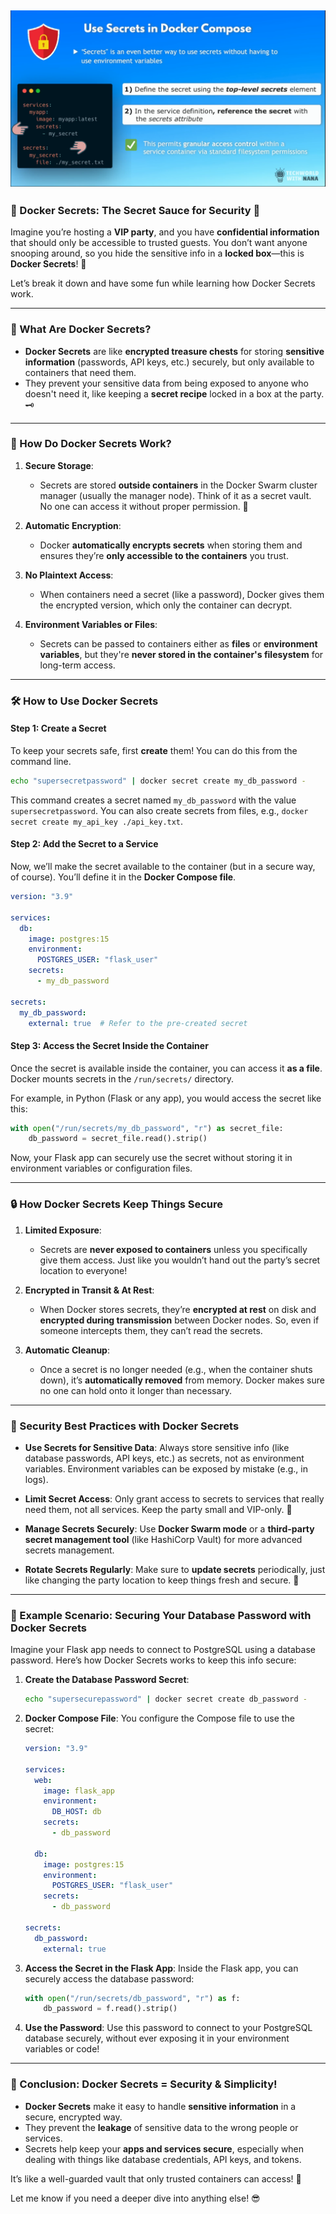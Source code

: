 ![Description](my_notes/Docker_kubernetics/Docker/secrets.png)
-----

### **🎩 Docker Secrets: The Secret Sauce for Security** 🔐

Imagine you’re hosting a **VIP party**, and you have **confidential information** that should only be accessible to trusted guests. You don’t want anyone snooping around, so you hide the sensitive info in a **locked box**—this is **Docker Secrets**! 🎉

Let’s break it down and have some fun while learning how Docker Secrets work.

---

### **🔐 What Are Docker Secrets?**

- **Docker Secrets** are like **encrypted treasure chests** for storing **sensitive information** (passwords, API keys, etc.) securely, but only available to containers that need them.
- They prevent your sensitive data from being exposed to anyone who doesn't need it, like keeping a **secret recipe** locked in a box at the party. 🗝️

---

### **🎲 How Do Docker Secrets Work?**

1. **Secure Storage**:
    
    - Secrets are stored **outside containers** in the Docker Swarm cluster manager (usually the manager node). Think of it as a secret vault. No one can access it without proper permission. 🏰
2. **Automatic Encryption**:
    
    - Docker **automatically encrypts secrets** when storing them and ensures they’re **only accessible to the containers** you trust.
3. **No Plaintext Access**:
    
    - When containers need a secret (like a password), Docker gives them the encrypted version, which only the container can decrypt.
4. **Environment Variables or Files**:
    
    - Secrets can be passed to containers either as **files** or **environment variables**, but they're **never stored in the container's filesystem** for long-term access.

---

### **🛠 How to Use Docker Secrets**

#### **Step 1: Create a Secret**

To keep your secrets safe, first **create** them! You can do this from the command line.

```bash
echo "supersecretpassword" | docker secret create my_db_password -
```

This command creates a secret named `my_db_password` with the value `supersecretpassword`. You can also create secrets from files, e.g., `docker secret create my_api_key ./api_key.txt`.

#### **Step 2: Add the Secret to a Service**

Now, we’ll make the secret available to the container (but in a secure way, of course). You’ll define it in the **Docker Compose file**.

```yaml
version: "3.9"

services:
  db:
    image: postgres:15
    environment:
      POSTGRES_USER: "flask_user"
    secrets:
      - my_db_password

secrets:
  my_db_password:
    external: true  # Refer to the pre-created secret
```

#### **Step 3: Access the Secret Inside the Container**

Once the secret is available inside the container, you can access it **as a file**. Docker mounts secrets in the `/run/secrets/` directory.

For example, in Python (Flask or any app), you would access the secret like this:

```python
with open("/run/secrets/my_db_password", "r") as secret_file:
    db_password = secret_file.read().strip()
```

Now, your Flask app can securely use the secret without storing it in environment variables or configuration files.

---

### **🔒 How Docker Secrets Keep Things Secure**

1. **Limited Exposure**:
    
    - Secrets are **never exposed to containers** unless you specifically give them access. Just like you wouldn’t hand out the party’s secret location to everyone!
2. **Encrypted in Transit & At Rest**:
    
    - When Docker stores secrets, they’re **encrypted at rest** on disk and **encrypted during transmission** between Docker nodes. So, even if someone intercepts them, they can’t read the secrets.
3. **Automatic Cleanup**:
    
    - Once a secret is no longer needed (e.g., when the container shuts down), it’s **automatically removed** from memory. Docker makes sure no one can hold onto it longer than necessary.

---

### **🚨 Security Best Practices with Docker Secrets**

- **Use Secrets for Sensitive Data**: Always store sensitive info (like database passwords, API keys, etc.) as secrets, not as environment variables. Environment variables can be exposed by mistake (e.g., in logs).
    
- **Limit Secret Access**: Only grant access to secrets to services that really need them, not all services. Keep the party small and VIP-only. 🎉
    
- **Manage Secrets Securely**: Use **Docker Swarm mode** or a **third-party secret management tool** (like HashiCorp Vault) for more advanced secrets management.
    
- **Rotate Secrets Regularly**: Make sure to **update secrets** periodically, just like changing the party location to keep things fresh and secure. 🔄
    

---

### **🎉 Example Scenario: Securing Your Database Password with Docker Secrets**

Imagine your Flask app needs to connect to PostgreSQL using a database password. Here’s how Docker Secrets works to keep this info secure:

1. **Create the Database Password Secret**:
    
    ```bash
    echo "supersecurepassword" | docker secret create db_password -
    ```
    
2. **Docker Compose File**: You configure the Compose file to use the secret:
    
    ```yaml
    version: "3.9"
    
    services:
      web:
        image: flask_app
        environment:
          DB_HOST: db
        secrets:
          - db_password
    
      db:
        image: postgres:15
        environment:
          POSTGRES_USER: "flask_user"
        secrets:
          - db_password
    
    secrets:
      db_password:
        external: true
    ```
    
3. **Access the Secret in the Flask App**: Inside the Flask app, you can securely access the database password:
    
    ```python
    with open("/run/secrets/db_password", "r") as f:
        db_password = f.read().strip()
    ```
    
4. **Use the Password**: Use this password to connect to your PostgreSQL database securely, without ever exposing it in your environment variables or code!
    

---

### **🎉 Conclusion: Docker Secrets = Security & Simplicity!**

- **Docker Secrets** make it easy to handle **sensitive information** in a secure, encrypted way.
- They prevent the **leakage** of sensitive data to the wrong people or services.
- Secrets help keep your **apps and services secure**, especially when dealing with things like database credentials, API keys, and tokens.

It’s like a well-guarded vault that only trusted containers can access! 🏰

Let me know if you need a deeper dive into anything else! 😎
